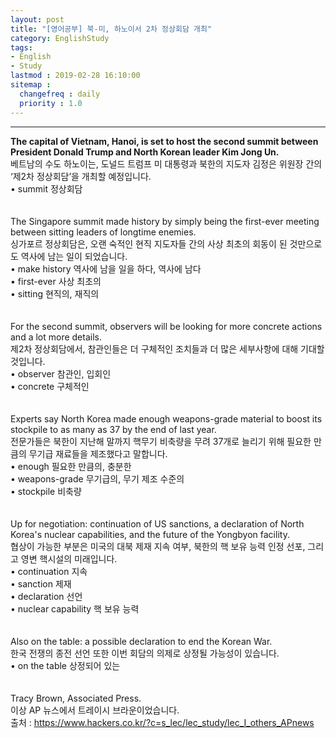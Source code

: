 ```yaml
---
layout: post
title: "[영어공부] 북-미, 하노이서 2차 정상회담 개최"
category: EnglishStudy
tags:
- English
- Study
lastmod : 2019-02-28 16:10:00
sitemap :
  changefreq : daily
  priority : 1.0
---
```


***

<!--미리보기-->
<span class="style1"><strong>The capital  of Vietnam, Hanoi, is set to host the second summit between President Donald  Trump and North Korean leader Kim Jong Un.</strong></span><br>
  <span class="style12">베트남의 수도 하노이는, 도널드  트럼프 미 대통령과 북한의 지도자 김정은 위원장 간의 ‘제2차  정상회담’을 개최할 예정입니다.</span><br>
  <span class="style15">• summit 정상회담 </span><br><span class="style15"><br></span><br>
<span class="style17">The  Singapore summit made history by simply being the first-ever meeting between  sitting leaders of longtime enemies.</span><br>
  <span class="style12">싱가포르 정상회담은, 오랜 숙적인 현직 지도자들 간의 사상 최초의 회동이 된 것만으로도 역사에 남는 일이 되었습니다.</span><br>
  <span class="style15">• make  history 역사에 남을 일을 하다, 역사에 남다 <br>
  • first-ever  사상 최초의 <br>
• sitting  현직의, 재직의 </span><br><span class="style15"><br></span><br>
<span class="style17">For the  second summit, observers will be looking for more concrete actions and a lot  more details.</span><br>
  <span class="style12">제2차 정상회담에서, 참관인들은 더 구체적인 조치들과 더 많은 세부사항에  대해 기대할 것입니다.</span><br>
  <span class="style15">• observer  참관인, 입회인 <br>
• concrete  구체적인 </span><br><span class="style15"><br></span><br>
<span class="style17">Experts say  North Korea made enough weapons-grade material to boost its stockpile to as  many as 37 by the end of last year.</span><br>
  <span class="style12">전문가들은 북한이 지난해  말까지 핵무기 비축량을 무려 37개로 늘리기 위해 필요한 만큼의 무기급 재료들을 제조했다고 말합니다. </span><br>
  <span class="style15">• enough 필요한  만큼의, 충분한 <br>
  • weapons-grade  무기급의, 무기 제조 수준의 <br>
• stockpile  비축량 </span><br><span class="style15"><br></span><br>
<span class="style17">Up for  negotiation: continuation of US sanctions, a declaration of North Korea's  nuclear capabilities, and the future of the Yongbyon facility.</span><br>
  <span class="style12">협상이 가능한 부분은 미국의  대북 제재 지속 여부, 북한의 핵 보유 능력 인정 선포, 그리고  영변 핵시설의 미래입니다. </span><br>
  <span class="style15">• continuation  지속 <br>
  • sanction  제재 <br>
  • declaration  선언 <br>
• nuclear  capability 핵 보유 능력 </span><br><span class="style15"><br></span><br>
<span class="style17">Also on the  table: a possible declaration to end the Korean War.</span><br>
  <span class="style12">한국 전쟁의 종전 선언  또한 이번 회담의 의제로 상정될 가능성이 있습니다. </span><br>
  <span class="style15">• on  the table 상정되어 있는 </span><br><span class="style15"><br></span><br>
<span class="style17">Tracy Brown,  Associated Press.</span><br>
<span class="style12">이상 AP 뉴스에서 트레이시 브라운이었습니다.</span><br>
출처 : https://www.hackers.co.kr/?c=s_lec/lec_study/lec_I_others_APnews

